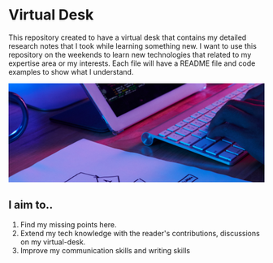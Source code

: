 # Virtual Desk
This repository created to have a virtual desk that contains my detailed research notes that I took while learning something new. I want to use this repository on the weekends to learn new technologies that related to my expertise area or my interests. Each file will have a README file and code examples to show what I understand.

![Image of Virtual Desk](virtual-desk.png)

## I aim to..
1. Find my missing points here.
2. Extend my tech knowledge with the reader's contributions, discussions on my virtual-desk.
3. Improve my communication skills and writing skills

